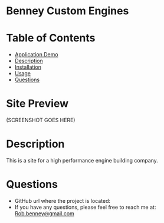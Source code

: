 # Benney Custom Engines

# Table of Contents
* [Application Demo](#application-demo-video)
* [Description](#description)
* [Installation](#installation)
* [Usage](#usage)
* [Questions](#questions)

# Site Preview
(SCREENSHOT GOES HERE)

# Description
This is a site for a high performance engine building company. 

# Questions
* GitHub url where the project is located: 
* If you have any questions, please feel free to reach me at: Rob.benney@gmail.com
